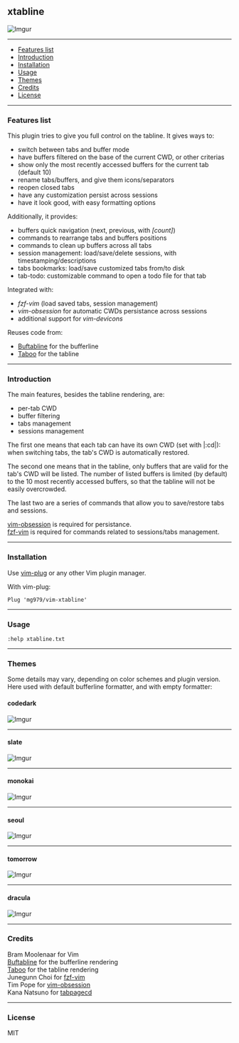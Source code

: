## xtabline

![Imgur](https://i.imgur.com/yU6qbU5.gif)

----------------------------------------------------------------------------

* [Features list](#features-list)
* [Introduction](#introduction)
* [Installation](#installation)
* [Usage](#usage)
* [Themes](#themes)
* [Credits](#credits)
* [License](#license)

----------------------------------------------------------------------------
 
### Features list

This plugin tries to give you full control on the tabline. It gives ways to:

* switch between tabs and buffer mode
* have buffers filtered on the base of the current CWD, or other criterias
* show only the most recently accessed buffers for the current tab (default 10)
* rename tabs/buffers, and give them icons/separators
* reopen closed tabs
* have any customization persist across sessions
* have it look good, with easy formatting options

Additionally, it provides:

* buffers quick navigation (next, previous, with *[count]*)
* commands to rearrange tabs and buffers positions
* commands to clean up buffers across all tabs
* session management: load/save/delete sessions, with timestamping/descriptions
* tabs bookmarks: load/save customized tabs from/to disk
* tab-todo: customizable command to open a todo file for that tab

Integrated with:

* *fzf-vim* (load saved tabs, session management)
* *vim-obsession* for automatic CWDs persistance across sessions
* additional support for *vim-devicons*

Reuses code from:

* [Buftabline](https://github.com/ap/vim-buftabline) for the bufferline
* [Taboo](https://github.com/gcmt/taboo.vim) for the tabline

----------------------------------------------------------------------------
 
### Introduction

The main features, besides the tabline rendering, are:

- per-tab CWD
- buffer filtering
- tabs management
- sessions management

The first one means that each tab can have its own CWD (set with |:cd|): when
switching tabs, the tab's CWD is automatically restored.

The second one means that in the tabline, only buffers that are valid for the
tab's CWD will be listed. The number of listed buffers is limited (by default)
to the 10 most recently accessed buffers, so that the tabline will not be 
easily overcrowded.

The last two are a series of commands that allow you to save/restore tabs and
sessions.

[vim-obsession](https://github.com/tpope/vim-obsession) is required for persistance.  
[fzf-vim](https://github.com/junegunn/fzf.vim) is required for commands related to sessions/tabs management.  

----------------------------------------------------------------------------
 
### Installation

Use [vim-plug](https://github.com/junegunn/vim-plug) or any other Vim plugin manager.

With vim-plug:

    Plug 'mg979/vim-xtabline'

----------------------------------------------------------------------------
 
### Usage

`:help xtabline.txt`

----------------------------------------------------------------------------
 

### Themes

Some details may vary, depending on color schemes and plugin version.
Here used with default bufferline formatter, and with empty formatter:

#### codedark
 
![Imgur](https://i.imgur.com/GY7Dxph.gif)
 
----------------------------------------------------------------------------
 
#### slate
 
![Imgur](https://i.imgur.com/ph3pRE4.gif)
 
----------------------------------------------------------------------------
 
#### monokai
 
![Imgur](https://i.imgur.com/9jEi0SH.gif)
 
----------------------------------------------------------------------------
 
#### seoul
 
![Imgur](https://i.imgur.com/jlhZGNc.gif)
 
----------------------------------------------------------------------------
 
#### tomorrow
 
![Imgur](https://i.imgur.com/zNAAPtT.gif)
 
----------------------------------------------------------------------------
 
#### dracula
 
![Imgur](https://i.imgur.com/orsM1bK.gif)
 


----------------------------------------------------------------------------
 

### Credits

Bram Moolenaar for Vim  
[Buftabline](https://github.com/ap/vim-buftabline) for the bufferline rendering  
[Taboo](https://github.com/gcmt/taboo.vim) for the tabline rendering  
Junegunn Choi for [fzf-vim](https://github.com/junegunn/fzf.vim)  
Tim Pope for [vim-obsession](https://github.com/tpope/vim-obsession)  
Kana Natsuno for [tabpagecd](https://github.com/kana/vim-tabpagecd)  

----------------------------------------------------------------------------
 
### License

MIT


